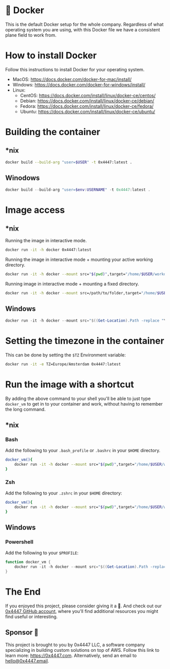 # 🐳 Docker

This is the default Docker setup for the whole company. Regardless of what operating system you are using, with this Docker file we have a consistent plane field to work from.

# How to install Docker

Follow this instructions to install Docker for your operating system.

- MacOS: https://docs.docker.com/docker-for-mac/install/
- Windows: https://docs.docker.com/docker-for-windows/install/
- Linux:
    - CentOS: https://docs.docker.com/install/linux/docker-ce/centos/
    - Debian: https://docs.docker.com/install/linux/docker-ce/debian/
    - Fedora: https://docs.docker.com/install/linux/docker-ce/fedora/
    - Ubuntu: https://docs.docker.com/install/linux/docker-ce/ubuntu/

# Building the container

## *nix

``` sh
docker build --build-arg "user=$USER" -t 0x4447:latest .
```

## Winodows

``` powershell
docker build --build-arg "user=$env:USERNAME" -t 0x4447:latest .
```

# Image access

## *nix

Running the image in interactive mode.

```sh
docker run -it -h docker 0x4447:latest
```

Running the image in interactive mode + mounting your active working directory.

``` sh
docker run -it -h docker --mount src="$(pwd)",target="/home/$USER/workdir/",type=bind 0x4447:latest
```

Running image in interactive mode + mounting a fixed directory.

``` sh
docker run -it -h docker --mount src=/path/to/folder,target="/home/$USER/workdir/",type=bind 0x4447:latest
```

## Windows

``` powershell
docker run -it -h docker --mount src="$((Get-Location).Path -replace "\\", '/')",target="/home/$env:USERNAME/workdir/",type=bind 0x4447:latest
```

# Setting the timezone in the container

This can be done by setting the `$TZ` Environment variable:

``` sh
docker run -it -e TZ=Europe/Amsterdam 0x4447:latest
```

# Run the image with a shortcut

By adding the above command to your shell you'll be able to just type `docker_vm` to get in to your container and work, without having to remember the long command.

## *nix

### Bash

Add the following to your `.bash_profile` or `.bashrc` in your `$HOME` directory.

```sh
docker_vm(){
    docker run -it -h docker --mount src="$(pwd)",target="/home/$USER/workdir/",type=bind 0x4447:latest
}
```

### Zsh

Add the following to your `.zshrc` in your `$HOME` directory:

```sh
docker_vm(){
    docker run -it -h docker --mount src="$(pwd)",target="/home/$USER/workdir/",type=bind 0x4447:latest
}
```

## Windows

### Powershell

Add the following to your `$PROFILE`:

``` powershell
function docker_vm {
    docker run -it -h docker --mount src="$((Get-Location).Path -replace "\\", '/')",target="/home/$env:USERNAME/workdir/",type=bind 0x4447:latest
}
```

# The End

If you enjoyed this project, please consider giving it a 🌟. And check out our [0x4447 GitHub account](https://github.com/0x4447), where you'll find additional resources you might find useful or interesting.

## Sponsor 🎊

This project is brought to you by 0x4447 LLC, a software company specializing in building custom solutions on top of AWS. Follow this link to learn more: https://0x4447.com. Alternatively, send an email to [hello@0x4447.email](mailto:hello@0x4447.email?Subject=Hello%20From%20Repo&Body=Hi%2C%0A%0AMy%20name%20is%20NAME%2C%20and%20I%27d%20like%20to%20get%20in%20touch%20with%20someone%20at%200x4447.%0A%0AI%27d%20like%20to%20discuss%20the%20following%20topics%3A%0A%0A-%20LIST_OF_TOPICS_TO_DISCUSS%0A%0ASome%20useful%20information%3A%0A%0A-%20My%20full%20name%20is%3A%20FIRST_NAME%20LAST_NAME%0A-%20My%20time%20zone%20is%3A%20TIME_ZONE%0A-%20My%20working%20hours%20are%20from%3A%20TIME%20till%20TIME%0A-%20My%20company%20name%20is%3A%20COMPANY%20NAME%0A-%20My%20company%20website%20is%3A%20https%3A%2F%2F%0A%0ABest%20regards.).
